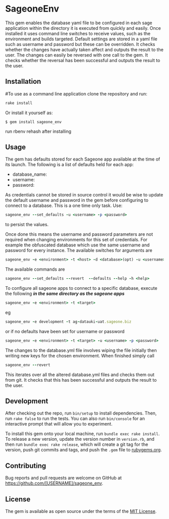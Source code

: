 # SageoneEnv

This gem enables the database yaml file to be configured in each sage application within the directory it is executed from quickly and easily. Once installed it uses command line switches to receive values, such as the environment and builds targeted.
Default settings are stored in a yaml file such as username and password but these can be overridden. It checks whether the changes have actually taken affect and outputs the result to the user.
The changes can easily be reversed with one call to the gem. It checks whether the reversal has been successful and outputs the result to the user.

## Installation
#To use as a command line application clone the repository and run:

```ruby
rake install
```

Or install it yourself as:

    $ gem install sageone_env

run rbenv rehash after installing

## Usage

The gem has defaults stored for each Sageone app available at the time of its launch. The following is a list of defaults held for each app:
  - database_name: <database name>
  - username: <username>
  - password: <password>

As credentials cannot be stored in source control it would be wise to update the default username and password in the gem before configuring to connect to a database. This is a one time only task. Use:
```ruby
sageone_env --set_defaults -u <username> -p <password>
```
to persist the values.

Once done this means the username and password parameters are not required when changing environments for this set of credentials. For example the obfuscated database which use the same username and password for every instance.
The available switches for arguments are
```ruby
sageone_env -e <environment> -t <host> -d <database>(opt) -u <username>(opt) -p <password>(opt)
```
The available commands are
```ruby
sageone_env --set_defaults --revert  --defaults --help -h <help>
```
To configure all sageone apps to connect to a specific database, execute the following ***in the same directory as the sageone apps***
```ruby
sageone_env -e <environment> -t <target>
```
eg
```ruby
sageone_env -e development -t ag-datauki-uat.sageone.biz
```
or if no defaults have been set for username or password
```ruby
sageone_env -e <environment> -t <target> -u <username> -p <password>
```
The changes to the database.yml file involves wiping the file initially then writing new keys for the chosen environment. When finished simply call 
```ruby
sageone_env --revert
```
This iterates over all the altered database.yml files and checks them out from git. It checks that this has been successful and outputs the result to the user.

## Development

After checking out the repo, run `bin/setup` to install dependencies. Then, run `rake false` to run the tests. You can also run `bin/console` for an interactive prompt that will allow you to experiment.

To install this gem onto your local machine, run `bundle exec rake install`. To release a new version, update the version number in `version.rb`, and then run `bundle exec rake release`, which will create a git tag for the version, push git commits and tags, and push the `.gem` file to [rubygems.org](https://rubygems.org).

## Contributing

Bug reports and pull requests are welcome on GitHub at https://github.com/[USERNAME]/sageone_env.


## License

The gem is available as open source under the terms of the [MIT License](http://opensource.org/licenses/MIT).

